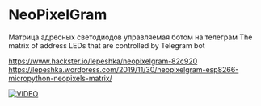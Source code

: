 # NeoPixelGram
Матрица адресных светодиодов управляемая ботом на телеграм
The matrix of address LEDs that are controlled by Telegram bot

https://www.hackster.io/lepeshka/neopixelgram-82c920
https://lepeshka.wordpress.com/2019/11/30/neopixelgram-esp8266-micropython-neopixels-matrix/

[![VIDEO](https://img.youtube.com/vi/Lv6XG4p3-OY/0.jpg)](https://www.youtube.com/watch?v=Lv6XG4p3-OY)
